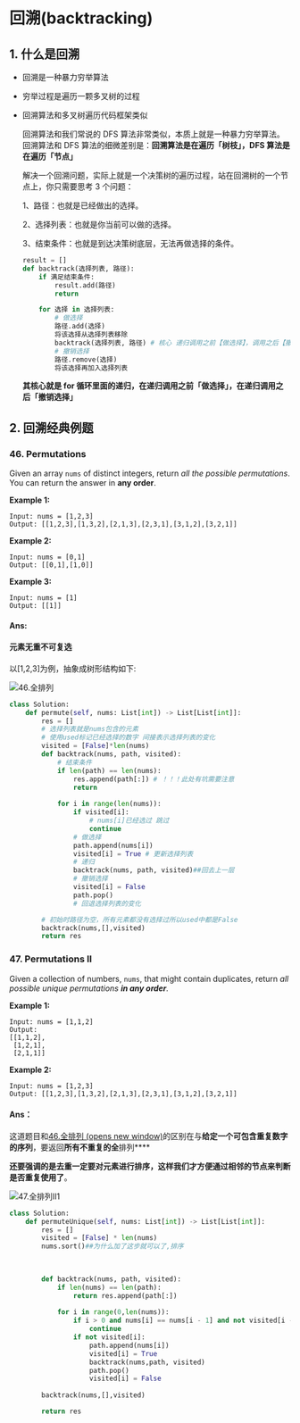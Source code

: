 # 回溯(backtracking)

## 1. 什么是回溯

- 回溯是一种暴力穷举算法

- 穷举过程是遍历一颗多叉树的过程

- 回溯算法和多叉树遍历代码框架类似

  

  回溯算法和我们常说的 DFS 算法非常类似，本质上就是一种暴力穷举算法。回溯算法和 DFS 算法的细微差别是：**回溯算法是在遍历「树枝」，DFS 算法是在遍历「节点」**

  

  解决一个回溯问题，实际上就是一个决策树的遍历过程，站在回溯树的一个节点上，你只需要思考 3 个问题：

  1、路径：也就是已经做出的选择。

  2、选择列表：也就是你当前可以做的选择。

  3、结束条件：也就是到达决策树底层，无法再做选择的条件。

  ```python
  result = []
  def backtrack(选择列表, 路径):
      if 满足结束条件:
          result.add(路径)
          return
  
      for 选择 in 选择列表:
          # 做选择
          路径.add(选择)
          将该选择从选择列表移除
          backtrack(选择列表, 路径) # 核心 递归调用之前【做选择】，调用之后【撤销选择】
          # 撤销选择
          路径.remove(选择)
          将该选择再加入选择列表
  
  
  ```

  **其核心就是 for 循环里面的递归，在递归调用之前「做选择」，在递归调用之后「撤销选择」**



## 2. 回溯经典例题



###  46.  Permutations

Given an array `nums` of distinct integers, return *all the possible permutations*. You can return the answer in **any order**.

**Example 1:**

```
Input: nums = [1,2,3]
Output: [[1,2,3],[1,3,2],[2,1,3],[2,3,1],[3,1,2],[3,2,1]]
```

**Example 2:**

```
Input: nums = [0,1]
Output: [[0,1],[1,0]]
```

**Example 3:**

```
Input: nums = [1]
Output: [[1]]
```



#### Ans:

#### 元素无重不可复选

以[1,2,3]为例，抽象成树形结构如下:

![46.全排列](https://code-thinking-1253855093.file.myqcloud.com/pics/20211027181706.png)

```python
class Solution:
    def permute(self, nums: List[int]) -> List[List[int]]:
        res = []
        # 选择列表就是nums包含的元素
        # 使用used标记已经选择的数字 间接表示选择列表的变化
        visited = [False]*len(nums)
        def backtrack(nums, path, visited):
            # 结束条件
            if len(path) == len(nums):
                res.append(path[:]) # ！！！此处有坑需要注意
                return
            
            for i in range(len(nums)):
                if visited[i]:
                    # nums[i]已经选过 跳过
                    continue
                # 做选择
                path.append(nums[i])
                visited[i] = True # 更新选择列表
                # 递归
                backtrack(nums, path, visited)##回去上一层
                # 撤销选择
                visited[i] = False
                path.pop()
                # 回退选择列表的变化

        # 初始时路径为空，所有元素都没有选择过所以used中都是False
        backtrack(nums,[],visited)
        return res
```





### 47.  Permutations II



Given a collection of numbers, `nums`, that might contain duplicates, return *all possible unique permutations **in any order**.*

**Example 1:**

```
Input: nums = [1,1,2]
Output:
[[1,1,2],
 [1,2,1],
 [2,1,1]]
```

**Example 2:**

```
Input: nums = [1,2,3]
Output: [[1,2,3],[1,3,2],[2,1,3],[2,3,1],[3,1,2],[3,2,1]]
```



#### Ans：

这道题目和[46.全排列 (opens new window)](https://programmercarl.com/0046.全排列.html)的区别在与**给定一个可包含重复数字的序列**，要返回**所有不重复的全**排列****

**还要强调的是去重一定要对元素进行排序，这样我们才方便通过相邻的节点来判断是否重复使用了**。

![47.全排列II1](https://img-blog.csdnimg.cn/20201124201331223.png)

```python
class Solution:
    def permuteUnique(self, nums: List[int]) -> List[List[int]]:
        res = []
        visited = [False] * len(nums)
        nums.sort()##为什么加了这步就可以了,排序
        
        

        def backtrack(nums, path, visited):
            if len(nums) == len(path):
                return res.append(path[:])
            
            for i in range(0,len(nums)):
                if i > 0 and nums[i] == nums[i - 1] and not visited[i - 1]:##如果一个数和前一个数相同且没有被记录，继续循环（1，1，2）
                    continue
                if not visited[i]:
                    path.append(nums[i])
                    visited[i] = True
                    backtrack(nums,path, visited)
                    path.pop()
                    visited[i] = False
 
        backtrack(nums,[],visited)

        return res   
```

